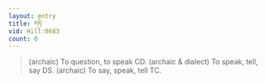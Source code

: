 ```yaml
---
layout: entry
title: གཏི་
vid: Hill:0683
count: 0
---
```

> (archaic) To question, to speak CD\. (archaic & dialect) To speak, tell, say DS\. (archaic) To say, speak, tell TC\.


